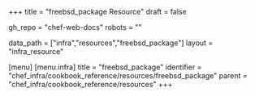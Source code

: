 +++
title = "freebsd_package Resource"
draft = false

gh_repo = "chef-web-docs"
robots = ""

data_path = ["infra","resources","freebsd_package"]
layout = "infra_resource"


[menu]
  [menu.infra]
    title = "freebsd_package"
    identifier = "chef_infra/cookbook_reference/resources/freebsd_package"
    parent = "chef_infra/cookbook_reference/resources"
+++

<!-- The contents of this page are automatically generated from the freebsd_package.yaml file in the data directory. -->
<!-- To suggest a change, edit the https://github.com/chef/chef/blob/master/lib/chef/resource/freebsd_package.rb file
      and submit a pull request to the https://github.com/chef/chef repository. -->
